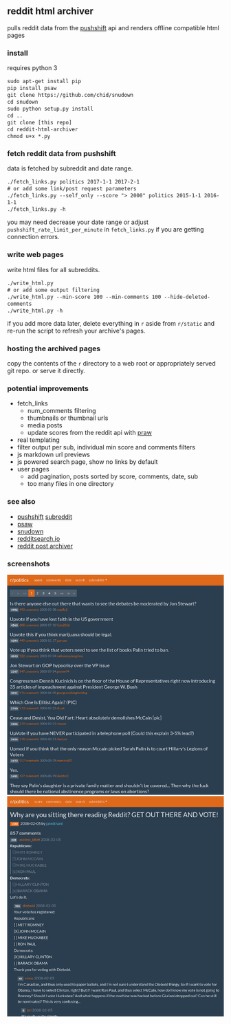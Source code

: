 ## reddit html archiver

pulls reddit data from the [pushshift](https://github.com/pushshift/api) api and renders offline compatible html pages

### install

requires python 3

    sudo apt-get install pip
    pip install psaw
    git clone https://github.com/chid/snudown
    cd snudown
    sudo python setup.py install
    cd ..
    git clone [this repo]
    cd reddit-html-archiver
    chmod u+x *.py

### fetch reddit data from pushshift

data is fetched by subreddit and date range.

    ./fetch_links.py politics 2017-1-1 2017-2-1
    # or add some link/post request parameters
    ./fetch_links.py --self_only --score "> 2000" politics 2015-1-1 2016-1-1
    ./fetch_links.py -h

you may need decrease your date range or adjust `pushshift_rate_limit_per_minute` in `fetch_links.py` if you are getting connection errors.

### write web pages

write html files for all subreddits.

    ./write_html.py
    # or add some output filtering
    ./write_html.py --min-score 100 --min-comments 100 --hide-deleted-comments
    ./write_html.py -h
    

if you add more data later, delete everything in `r` aside from `r/static` and re-run the script to refresh your archive's pages.

### hosting the archived pages

copy the contents of the `r` directory to a web root or appropriately served git repo. or serve it directly.

### potential improvements

* fetch_links
  * num_comments filtering
  * thumbnails or thumbnail urls
  * media posts
  * update scores from the reddit api with [praw](https://github.com/praw-dev/praw)
* real templating
* filter output per sub, individual min score and comments filters
* js markdown url previews
* js powered search page, show no links by default
* user pages
  * add pagination, posts sorted by score, comments, date, sub
  * too many files in one directory

### see also

* [pushshift](https://github.com/pushshift/api) [subreddit](https://www.reddit.com/r/pushshift/)
* [psaw](https://github.com/dmarx/psaw)
* [snudown](https://github.com/reddit/snudown)
* [redditsearch.io](https://redditsearch.io/)
* [reddit post archiver](https://github.com/sJohnsonStoever/redditPostArchiver)

### screenshots

![](screenshots/sub.jpg)
![](screenshots/post.jpg)